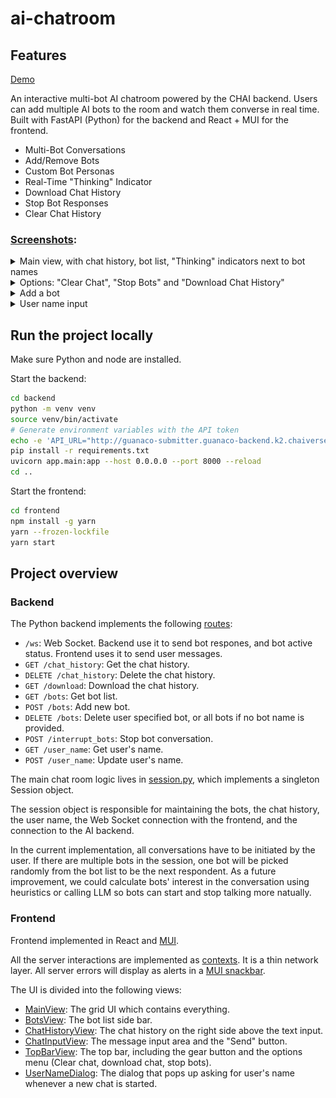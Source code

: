 # ai-chatroom

## Features


[Demo](screenshots/demo.mov)


An interactive multi-bot AI chatroom powered by the CHAI backend. Users can add multiple AI bots to the room and watch them converse in real time. Built with FastAPI (Python) for the backend and React + MUI for the frontend.

- Multi-Bot Conversations
- Add/Remove Bots
- Custom Bot Personas
- Real-Time "Thinking" Indicator
- Download Chat History
- Stop Bot Responses
- Clear Chat History

### [Screenshots](screenshots/):
<details>
<summary>
Main view, with chat history, bot list, "Thinking" indicators next to bot names
</summary>

![main](screenshots/chat.png)
</details>

<details>
<summary>
Options: "Clear Chat", "Stop Bots" and "Download Chat History"
</summary>

![options](screenshots/options.png)
</details>

<details>
<summary>
Add a bot
</summary>

![add bot](screenshots/add_bot.png)
</details>

<details>
<summary>
User name input
</summary>

![user name input](screenshots/username_prompt.png)
</details>

## Run the project locally

Make sure Python and node are installed.

Start the backend:

```sh
cd backend
python -m venv venv
source venv/bin/activate
# Generate environment variables with the API token
echo -e 'API_URL="http://guanaco-submitter.guanaco-backend.k2.chaiverse.com/endpoints/onsite/chat"\nAPI_KEY="CR_14d43f2bf78b4b0590c2a8b87f354746"' > ../.env
pip install -r requirements.txt
uvicorn app.main:app --host 0.0.0.0 --port 8000 --reload
cd ..
```

Start the frontend:

```sh
cd frontend
npm install -g yarn
yarn --frozen-lockfile
yarn start
```

## Project overview

### Backend

The Python backend implements the following [routes](backend/app/routes):

- `/ws`: Web Socket. Backend use it to send bot respones, and bot active status. Frontend uses it to send user messages.
- `GET /chat_history`: Get the chat history.
- `DELETE /chat_history`: Delete the chat history.
- `GET /download`: Download the chat history.
- `GET /bots`: Get bot list.
- `POST /bots`: Add new bot.
- `DELETE /bots`: Delete user specified bot, or all bots if no bot name is provided.
- `POST /interrupt_bots`: Stop bot conversation.
- `GET /user_name`: Get user's name.
- `POST /user_name`: Update user's name.

The main chat room logic lives in [session.py](backend/app/services/session.py), which implements a singleton Session object.

The session object is responsible for maintaining the bots, the chat history, the user name, the Web Socket connection with the frontend, and the connection to the AI backend.

In the current implementation, all conversations have to be initiated by the user. If there are multiple bots in the session, one bot will be picked randomly from the bot list to be the next respondent. As a future improvement, we could calculate bots' interest in the conversation using heuristics or calling LLM so bots can start and stop talking more natually.

### Frontend

Frontend implemented in React and [MUI](https://mui.com/material-ui/).

All the server interactions are implemented as [contexts](frontend/src/contexts). It is a thin network layer. All server errors will display as alerts in a [MUI snackbar](https://mui.com/material-ui/react-snackbar/).

The UI is divided into the following views:
- [MainView](frontend/src/components/MainView.tsx): The grid UI which contains everything.
- [BotsView](frontend/src/components/BotsView.tsx): The bot list side bar.
- [ChatHistoryView](frontend/src/components/ChatHistoryView.tsx): The chat history on the right side above the text input.
- [ChatInputView](frontend/src/components/ChatInputView.tsx): The message input area and the "Send" button.
- [TopBarView](frontend/src/components/TopBarView.tsx): The top bar, including the gear button and the options menu (Clear chat, download chat, stop bots).
- [UserNameDialog](frontend/src/components/UserNameDialog): The dialog that pops up asking for user's name whenever a new chat is started.
